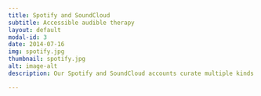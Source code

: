 ```yaml
---
title: Spotify and SoundCloud
subtitle: Accessible audible therapy
layout: default
modal-id: 3
date: 2014-07-16
img: spotify.jpg
thumbnail: spotify.jpg
alt: image-alt
description: Our Spotify and SoundCloud accounts curate multiple kinds of free, easily accessible audible therapy.

---
```

